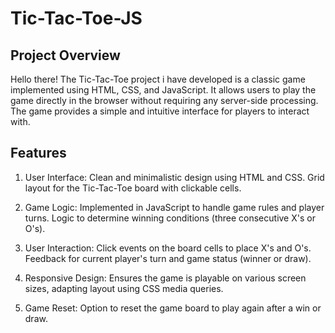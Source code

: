 # Tic-Tac-Toe-JS

Project Overview
----------------

Hello there!
The Tic-Tac-Toe project i have developed is a classic game implemented using HTML, CSS, and JavaScript. It allows users to play the game directly in the browser without requiring any server-side processing. The game provides a simple and intuitive interface for players to interact with.


Features
--------
1.  User Interface:
             Clean and minimalistic design using HTML and CSS.
             Grid layout for the Tic-Tac-Toe board with clickable cells.

2.  Game Logic:
             Implemented in JavaScript to handle game rules and player turns.
             Logic to determine winning conditions (three consecutive X's or O's).

3.  User Interaction:
              Click events on the board cells to place X's and O's.
              Feedback for current player's turn and game status (winner or draw).

4.  Responsive Design:
              Ensures the game is playable on various screen sizes, adapting layout using CSS media queries.

5.  Game Reset:
              Option to reset the game board to play again after a win or draw.

